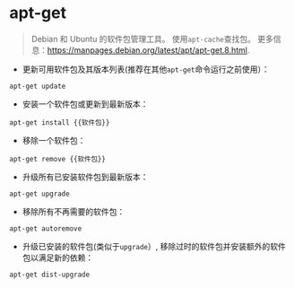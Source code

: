 # apt-get

> Debian 和 Ubuntu 的软件包管理工具。
> 使用`apt-cache`查找包。
> 更多信息：<https://manpages.debian.org/latest/apt/apt-get.8.html>.

- 更新可用软件包及其版本列表(推荐在其他`apt-get`命令运行之前使用）：

`apt-get update`

- 安装一个软件包或更新到最新版本：

`apt-get install {{软件包}}`

- 移除一个软件包：

`apt-get remove {{软件包}}`

- 升级所有已安装软件包到最新版本：

`apt-get upgrade`

- 移除所有不再需要的软件包：

`apt-get autoremove`

- 升级已安装的软件包(类似于`upgrade`）, 移除过时的软件包并安装额外的软件包以满足新的依赖：

`apt-get dist-upgrade`
